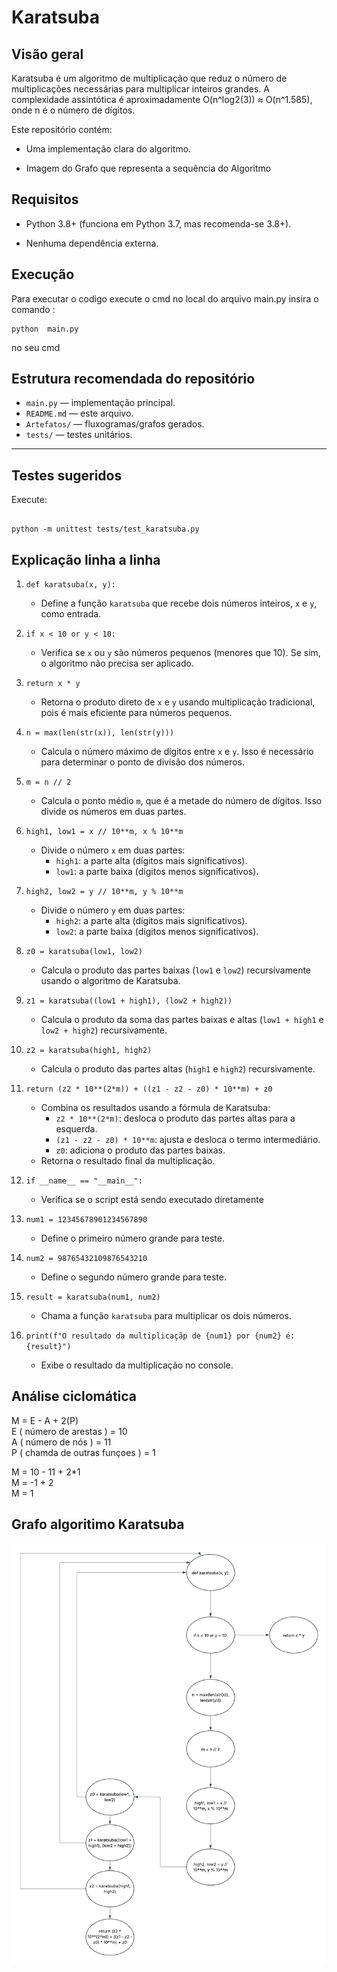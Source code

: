# Karatsuba #

## Visão geral ##
Karatsuba é um algoritmo de multiplicação que reduz o número de multiplicações necessárias para multiplicar inteiros grandes. A complexidade assintótica é aproximadamente O(n^log2(3)) ≈ O(n^1.585), onde n é o número de dígitos.

Este repositório contém:

* Uma implementação clara do algoritmo.

* Imagem do Grafo que representa a sequência do Algoritmo


## Requisitos ##

* Python 3.8+ (funciona em Python 3.7, mas recomenda-se 3.8+).

* Nenhuma dependência externa.

## Execução ##
Para executar o codigo execute o cmd no local do arquivo main.py 
insira o comando :
```
python  main.py

```
no seu cmd 


## Estrutura recomendada do repositório

- `main.py`            — implementação principal.
- `README.md`          — este arquivo.
- `Artefatos/`         — fluxogramas/grafos gerados.
- `tests/`             — testes unitários.

---

## Testes sugeridos ##

Execute:
```

python -m unittest tests/test_karatsuba.py

```


## Explicação linha a linha ##

1. `def karatsuba(x, y):`
   - Define a função `karatsuba` que recebe dois números inteiros, `x` e `y`, como entrada.

2. `if x < 10 or y < 10:`
   - Verifica se `x` ou `y` são números pequenos (menores que 10). Se sim, o algoritmo não precisa ser aplicado.

3. `return x * y`
   - Retorna o produto direto de `x` e `y` usando multiplicação tradicional, pois é mais eficiente para números pequenos.

4. `n = max(len(str(x)), len(str(y)))`
   - Calcula o número máximo de dígitos entre `x` e `y`. Isso é necessário para determinar o ponto de divisão dos números.

5. `m = n // 2`
   - Calcula o ponto médio `m`, que é a metade do número de dígitos. Isso divide os números em duas partes.

6. `high1, low1 = x // 10**m, x % 10**m`
   - Divide o número `x` em duas partes:
     - `high1`: a parte alta (dígitos mais significativos).
     - `low1`: a parte baixa (dígitos menos significativos).

7. `high2, low2 = y // 10**m, y % 10**m`
   - Divide o número `y` em duas partes:
     - `high2`: a parte alta (dígitos mais significativos).
     - `low2`: a parte baixa (dígitos menos significativos).

8. `z0 = karatsuba(low1, low2)`
   - Calcula o produto das partes baixas (`low1` e `low2`) recursivamente usando o algoritmo de Karatsuba.

9. `z1 = karatsuba((low1 + high1), (low2 + high2))`
   - Calcula o produto da soma das partes baixas e altas (`low1 + high1` e `low2 + high2`) recursivamente.

10. `z2 = karatsuba(high1, high2)`
    - Calcula o produto das partes altas (`high1` e `high2`) recursivamente.

11. `return (z2 * 10**(2*m)) + ((z1 - z2 - z0) * 10**m) + z0`
    - Combina os resultados usando a fórmula de Karatsuba:
      - `z2 * 10**(2*m)`: desloca o produto das partes altas para a esquerda.
      - `(z1 - z2 - z0) * 10**m`: ajusta e desloca o termo intermediário.
      - `z0`: adiciona o produto das partes baixas.
    - Retorna o resultado final da multiplicação.

12. `if __name__ == "__main__":`
    - Verifica se o script está sendo executado diretamente 

13. `num1 = 12345678901234567890`
    - Define o primeiro número grande para teste.

14. `num2 = 98765432109876543210`
    - Define o segundo número grande para teste.

15. `result = karatsuba(num1, num2)`
    - Chama a função `karatsuba` para multiplicar os dois números.

16. `print(f"O resultado da multiplicaçãp de {num1} por {num2} é: {result}")`
    - Exibe o resultado da multiplicação no console.

## Análise ciclomática ##
M = E - A + 2(P)  
E ( número de arestas ) = 10   
A ( número de nós ) = 11  
P ( chamda de outras funçoes ) = 1  

M = 10 - 11 + 2*1  
M = -1 + 2  
M = 1  


## Grafo algoritimo Karatsuba ##
![Grafo do algoritimo](./Artefatos/Karatsuba_grafos.png)

